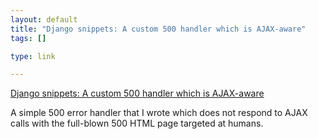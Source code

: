 ```yaml
--- 
layout: default
title: "Django snippets: A custom 500 handler which is AJAX-aware"
tags: []

type: link

---
```

<a href="http://www.djangosnippets.org/snippets/572/">Django snippets: A custom 500 handler which is AJAX-aware</a>

A simple 500 error handler that I wrote which does not respond to AJAX calls with the full-blown 500 HTML page targeted at humans.
